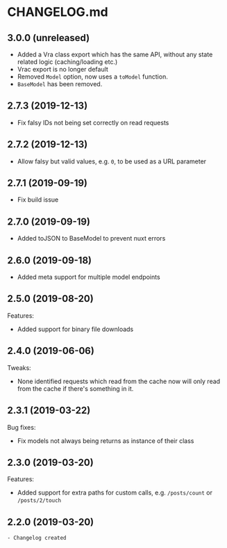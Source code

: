 # CHANGELOG.md

## 3.0.0 (unreleased)

- Added a Vra class export which has the same API, without any state related logic (caching/loading etc.)
- Vrac export is no longer default
- Removed `Model` option, now uses a `toModel` function.
- `BaseModel` has been removed.

## 2.7.3 (2019-12-13)

- Fix falsy IDs not being set correctly on read requests

## 2.7.2 (2019-12-13)

- Allow falsy but valid values, e.g. `0`, to be used as a URL parameter

## 2.7.1 (2019-09-19)

- Fix build issue

## 2.7.0 (2019-09-19)

- Added toJSON to BaseModel to prevent nuxt errors

## 2.6.0 (2019-09-18)

- Added meta support for multiple model endpoints

## 2.5.0 (2019-08-20)

Features:

- Added support for binary file downloads

## 2.4.0 (2019-06-06)

Tweaks:

- None identified requests which read from the cache now will only read from the cache if there's something in it.

## 2.3.1 (2019-03-22)

Bug fixes:

  - Fix models not always being returns as instance of their class

## 2.3.0 (2019-03-20)

Features:

  - Added support for extra paths for custom calls, e.g. `/posts/count` or `/posts/2/touch`

## 2.2.0 (2019-03-20)

    - Changelog created
